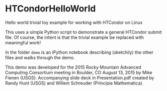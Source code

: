 # HTCondorHelloWorld
Hello world trivial toy example for working with HTCondor on Linux

This uses a simple Python script to demonstrate a general HTCondor submit file. Of course, the intent is that the trivial example be replaced with meaningful work!

In the folder `demo` is an iPython notebook describing (sketchily) the other files and walks through the demo.

This demo was developed for the 2015 Rocky Mountain Advanced Computing Consortium meeting in Boulder, CO August 13, 2015 by Mike Fienen (USGS). Accompanying slide deck in Presentation.pdf created by Randy Hunt (USGS) and Willem Schreuder (Principia Mathematica).
